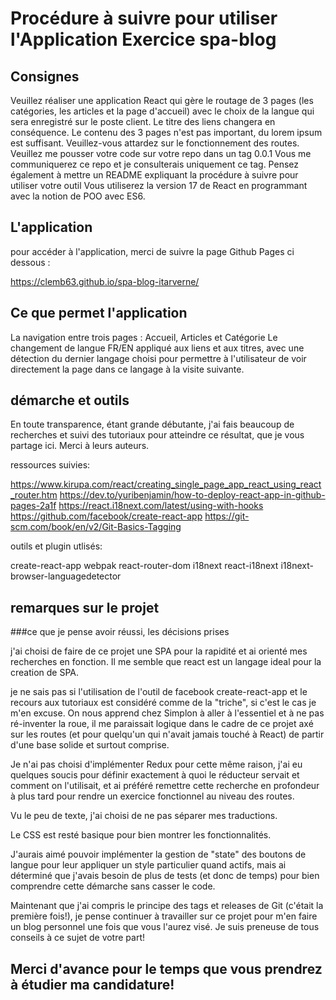 # Procédure à suivre pour utiliser l'Application Exercice spa-blog


## Consignes
Veuillez réaliser une application React qui gère le routage de 3 pages (les catégories, les articles et la page d'accueil) avec le choix de la langue qui sera enregistré sur le poste client. Le titre des liens changera en conséquence.
Le contenu des 3 pages n'est pas important, du lorem ipsum est suffisant. Veuillez-vous attardez sur le fonctionnement des routes.
Veuillez me pousser votre code sur votre repo dans un tag 0.0.1
Vous me communiquerez ce repo et je consulterais uniquement ce tag. Pensez également à mettre un README expliquant la procédure à suivre pour utiliser votre outil
Vous utiliserez la version 17 de React en programmant avec la notion de POO avec ES6.

## L'application
pour accéder à l'application, merci de suivre la page Github Pages ci dessous :

https://clemb63.github.io/spa-blog-itarverne/

## Ce que permet l'application

La navigation entre trois pages : Accueil, Articles et Catégorie
Le changement de langue FR/EN appliqué aux liens et aux titres, avec une détection du dernier langage choisi pour permettre à l'utilisateur de voir directement la page dans ce langage à la visite suivante. 


## démarche et outils

En toute transparence, étant grande débutante, j'ai fais beaucoup de recherches et suivi des tutoriaux pour atteindre ce résultat, que je vous partage ici. Merci à leurs auteurs. 

ressources suivies:

https://www.kirupa.com/react/creating_single_page_app_react_using_react_router.htm
https://dev.to/yuribenjamin/how-to-deploy-react-app-in-github-pages-2a1f
https://react.i18next.com/latest/using-with-hooks
https://github.com/facebook/create-react-app
https://git-scm.com/book/en/v2/Git-Basics-Tagging

outils et plugin utlisés:

create-react-app
webpak
react-router-dom
i18next
react-i18next
i18next-browser-languagedetector 

## remarques sur le projet
###ce que je pense avoir réussi, les décisions prises

j'ai choisi de faire de ce projet une SPA pour la rapidité et ai orienté mes recherches en fonction. Il me semble que react est un langage ideal pour la creation de SPA.

je ne sais pas si l'utilisation de l'outil de facebook create-react-app et le recours aux tutoriaux est considéré comme de la "triche", si c'est le cas je m'en excuse. On nous apprend chez Simplon à aller à l'essentiel et à ne pas ré-inventer la roue, il me paraissait logique dans le cadre de ce projet axé sur les routes (et pour quelqu'un qui n'avait jamais touché à React) de partir d'une base solide et surtout comprise. 

Je n'ai pas choisi d'implémenter Redux pour cette même raison, j'ai eu quelques soucis pour définir exactement à quoi le réducteur servait et comment on l'utilisait, et ai préféré remettre cette recherche en profondeur à plus tard pour rendre un exercice fonctionnel au niveau des routes. 

Vu le peu de texte, j'ai choisi de ne pas séparer mes traductions. 

Le CSS est resté basique pour bien montrer les fonctionnalités. 

J'aurais aimé pouvoir implémenter la gestion de "state" des boutons de langue pour leur appliquer un style particulier quand actifs, mais ai déterminé que j'avais besoin de plus de tests (et donc de temps) pour bien comprendre cette démarche sans casser le code.

Maintenant que j'ai compris le principe des tags et releases de Git (c'était la première fois!), je pense continuer à travailler sur ce projet pour m'en faire un blog personnel une fois que vous l'aurez visé. Je suis preneuse de tous conseils à ce sujet de votre part!


## Merci d'avance pour le temps que vous prendrez à étudier ma candidature!

